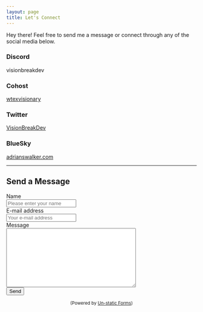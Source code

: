 ```yaml
---
layout: page
title: Let's Connect
---
```


<p class="message">
  Hey there! Feel free to send me a message or connect through any of the social media below.
</p>

### Discord

visionbreakdev

### Cohost

[wtexvisionary](https://cohost.org/wtexvisionary)

### Twitter

<a href="https://twitter.com/VisionBreakDev"><i class="fa-brands fa-square-x-twitter fa-xl"></i> VisionBreakDev</a>

### BlueSky

[adrianswalker.com](https://bsky.app/profile/adrianswalker.com)

---

## Send a Message

<form method="post" action="https://forms.un-static.com/forms/8586ac939a07fd13f835ea9ff0c1c719bae1081c">
  <div class="form-group row">
    <label for="name" class="col-4 col-form-label">Name</label>
    <div class="col-8">
      <div class="input-group">
        <div class="input-group-addon">
          <i class="fa fa-user"></i>
        </div>
        <input id="name" name="name" placeholder="Please enter your name" type="text" required="required" class="form-control">
      </div>
    </div>
  </div>
  <div class="form-group row">
    <label for="email" class="col-4 col-form-label">E-mail address</label>
    <div class="col-8">
      <div class="input-group">
        <div class="input-group-addon">
          <i class="fa fa-envelope"></i>
        </div>
        <input id="email" name="email" placeholder="Your e-mail address" type="text" required="required" class="form-control">
      </div>
    </div>
  </div>
  <div class="form-group row">
    <label for="message" class="col-4 col-form-label">Message</label>
    <div class="col-8">
      <textarea id="message" name="message" cols="40" rows="10" required="required" class="form-control"></textarea>
    </div>
  </div>
  <div class="form-group row">
    <div class="offset-4 col-8">
      <button name="submit" type="submit" class="btn btn-primary">Send</button>
    </div>
  </div>
</form>
<div align="center">
  <p><small>(Powered by <a rel="nofollow" href="Un-static Forms">Un-static Forms</a>)</small></p>
</div>
